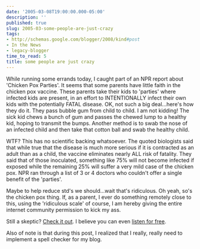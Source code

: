 ```yaml
---
date: '2005-03-08T19:00:00.000-05:00'
description: ''
published: true
slug: 2005-03-some-people-are-just-crazy
tags:
- http://schemas.google.com/blogger/2008/kind#post
- In the News
- legacy-blogger
time_to_read: 5
title: some people are just crazy
---
```


While running some errands today, I caught part of an NPR report about 'Chicken Pox Parties'. It seems that some parents have little faith in the chicken pox vaccine. These parents take their kids to 'parties' where infected kids are present, in an effort to INTENTIONALLY infect their own kids with the potentially FATAL disease. OK, not such a big deal...here's how they do it. They pass bubble gum from child to child. I am not kidding! The sick kid chews a bunch of gum and passes the chewed lump to a healthy kid, hoping to transmit the bumps. Another method is to swab the nose of an infected child and then take that cotton ball and swab the healthy child.

WTF? This has no scientific backing whatsoever. The quoted biologists said that while true that the disease is much more serious if it is contracted as an adult than as a child, the vaccine eliminates nearly ALL risk of fatality. They said that of those inoculated, something like 75% will not become infected if exposed while the remaining 25% will suffer a very mild case of the chicken pox. NPR ran through a list of 3 or 4 doctors who couldn't offer a single benefit of the 'parties'.

Maybe to help reduce std's we should...wait that's ridiculous. Oh yeah, so's the chicken pox thing. If, as a parent, I ever do something remotely close to this, using the 'ridiculous scale' of course, I am hereby giving the entire internet community permission to kick my ass.

Still a skeptic? <a href="http://www.npr.org/templates/story/story.php?storyId=4528430">Check it out</a>. I believe you can even <a href="http://www.npr.org/templates/story/story.php?storyId=4528430">listen for free</a>.

Also of note is that during this post, I realized that I really, really need to implement a spell checker for my blog.